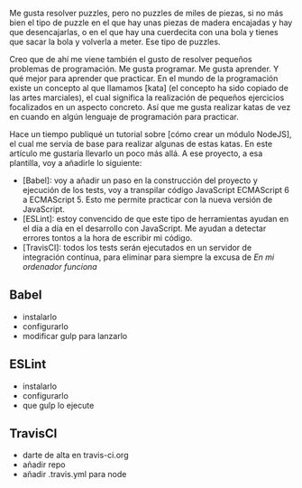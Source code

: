Me gusta resolver puzzles, pero no puzzles de miles de piezas, si no más bien el
tipo de puzzle en el que hay unas piezas de madera encajadas y hay que desencajarlas,
o en el que hay una cuerdecita con una bola y tienes que sacar la bola y volverla
a meter. Ese tipo de puzzles.

Creo que de ahí me viene también el gusto de resolver pequeños problemas de
programación. Me gusta programar. Me gusta aprender. Y qué mejor para aprender
que practicar. En el mundo de la programación existe un concepto al que llamamos
[kata] (el concepto ha sido copiado de las artes marciales), el cual significa
la realización de pequeños ejercicios focalizados en un aspecto concreto. Así
que me gusta realizar katas de vez en cuando en algún lenguaje de programación
para practicar.

<!-- more -->

Hace un tiempo publiqué un tutorial sobre [cómo crear un módulo NodeJS], el cual
me servía de base para realizar algunas de estas katas. En este artículo me
gustaría llevarlo un poco más allá. A ese proyecto, a esa plantilla, voy a
añadirle lo siguiente:

- [Babel]: voy a añadir un paso en la construcción del proyecto y ejecución de los
tests, voy a transpilar código JavaScript ECMAScript 6 a ECMAScript 5. Esto me
permite practicar con la nueva versión de JavaScript.
- [ESLint]: estoy convencido de que este tipo de herramientas ayudan en el día a
día en el desarrollo con JavaScript. Me ayudan a detectar errores tontos a la
hora de escribir mi código.
- [TravisCI]: todos los tests serán ejecutados en un servidor de integración
contínua, para eliminar para siempre la excusa de *En mi ordenador funciona*

## Babel

- instalarlo
- configurarlo
- modificar gulp para lanzarlo

## ESLint

- instalarlo
- configurarlo
- que gulp lo ejecute

## TravisCI

- darte de alta en travis-ci.org
- añadir repo
- añadir .travis.yml para node

